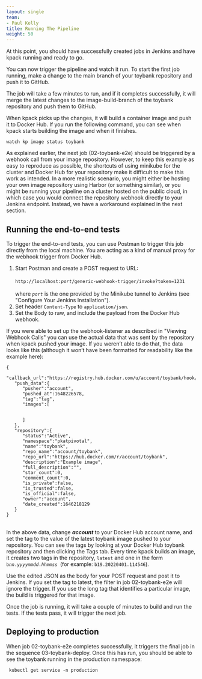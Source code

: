 ```yaml
---
layout: single
team:
- Paul Kelly
title: Running The Pipeline
weight: 50
---
```


At this point, you should have successfully created jobs in Jenkins and have kpack running and ready to go. 

You can now trigger the pipeline and watch it run. To start the first job running, make a change to the main branch of your toybank repository and push it to GitHub. 

The job will take a few minutes to run, and if it completes successfully, it will merge the latest changes to the image-build-branch of the toybank repository and push them to GitHub. 

When kpack picks up the changes, it will build a container image and push it to Docker Hub. If you run the following command, you can see when kpack starts building the image and when it finishes.

`watch kp image status toybank` 

As explained earlier, the next job (02-toybank-e2e) should be triggered by a webhook call from your image repository. However, to keep this example as easy to reproduce as possible, the shortcuts of using minikube for the cluster and Docker Hub for your repository make it difficult to make this work as intended. In a more realistic scenario, you might either be hosting your own image repository using Harbor (or something similar), or you might be running your pipeline on a cluster hosted on the public cloud, in which case you would connect the repository webhook directly to your Jenkins endpoint. Instead, we have a workaround explained in the next section. 


## Running the end-to-end tests

To trigger the end-to-end tests, you can use Postman to trigger this job directly from the local machine. You are acting as a kind of manual proxy for the webhook trigger from Docker Hub. 



1. Start Postman and create a POST request to URL: \
 \
<code>http://localhost:<em>port</em>/generic-webhook-trigger/invoke?token=1231</code> \
 \
where <code><em>port</em></code> is the one provided by the Minikube tunnel to Jenkins (see "Configure Your Jenkins Installation"). 
2. Set header <code>Content-Type</code> to <code>application/json</code>. 
3. Set the Body to raw, and include the payload from the Docker Hub webhook. 

If you were able to set up the webhook-listener as described in "Viewing Webhook Calls" you can use the actual data that was sent by the repository when kpack pushed your image. If you weren’t able to do that, the data looks like this (although it won’t have been formatted for readability like the example here): 


```
{
   "callback_url":"https://registry.hub.docker.com/u/account/toybank/hook/GUID/",
   "push_data":{
      "pusher":"account",
      "pushed_at":1648226578,
      "tag":"tag",
      "images":[


      ]
   },
   "repository":{
      "status":"Active",
      "namespace":"pkatpivotal",
      "name":"toybank",
      "repo_name":"account/toybank",
      "repo_url":"https://hub.docker.com/r/account/toybank",
      "description":"Example image",
      "full_description":"",
      "star_count":0,
      "comment_count":0,
      "is_private":false,
      "is_trusted":false,
      "is_official":false,
      "owner":"account",
      "date_created":1646218129
   }
}
```


 \
In the above data, change **_account_** to your Docker Hub account name, and set the tag to the value of the latest toybank image pushed to your repository. You can see the tags by looking at your Docker Hub toybank repository and then clicking the Tags tab. Every time kpack builds an image, it creates two tags in the repository, `latest` and one in the form <code>b<em>nn</em>.<em>yyyymmdd</em>.<em>hhmmss </em></code>(for example: <code>b19.20220401.114546</code>).

Use the edited JSON as the body for your POST request and post it to Jenkins. If you set the tag to latest, the filter in job 02-toybank-e2e will ignore the trigger. If you use the long tag that identifies a particular image, the build is triggered for that image. 

Once the job is running, it will take a couple of minutes to build and run the tests. If the tests pass, it will trigger the next job. 


## Deploying to production

When job 02-toybank-e2e completes successfully, it triggers the final job in the sequence 03-toybank-deploy. Once this has run, you should be able to see the toybank running in the production namespace: 

` kubectl get service -n production` 
